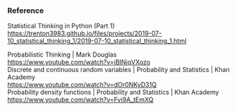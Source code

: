 
### Reference
Statistical Thinking in Python (Part 1)<br>
https://trenton3983.github.io/files/projects/2019-07-10_statistical_thinking_1/2019-07-10_statistical_thinking_1.html

Probabilistic Thinking | Mark Douglas <br>
https://www.youtube.com/watch?v=iBINiqVXozo
<br>
Discrete and continuous random variables | Probability and Statistics | Khan Academy <br>
https://www.youtube.com/watch?v=dOr0NKyD31Q
<br>
Probability density functions | Probability and Statistics | Khan Academy<br>
https://www.youtube.com/watch?v=Fvi9A_tEmXQ
